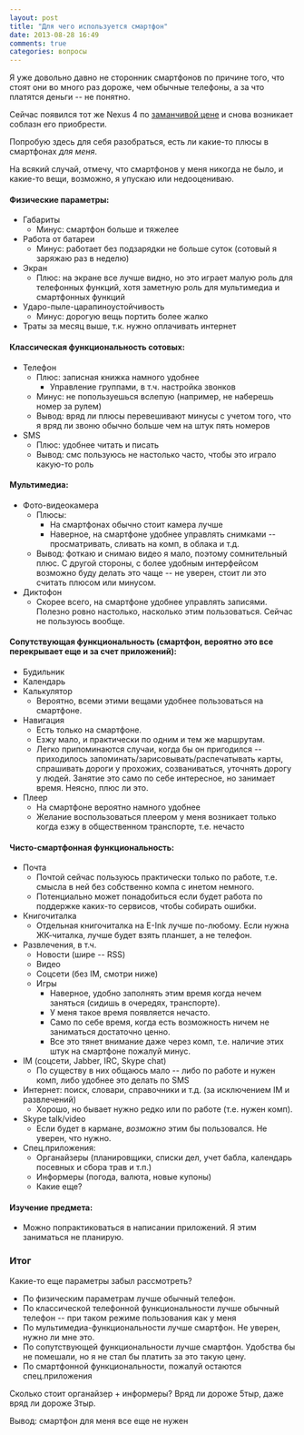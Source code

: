 ```yaml
---
layout: post
title: "Для чего используется смартфон"
date: 2013-08-28 16:49
comments: true
categories: вопросы
---
```


Я уже довольно давно не сторонник смартфонов по причине того, что стоят они во много раз дороже, чем
обычные телефоны, а за что платятся деньги -- не понятно.

Сейчас появился тот же Nexus 4 по [заманчивой цене](http://habrahabr.ru/post/191726/) и снова возникает
соблазн его приобрести.

Попробую здесь для себя разобраться, есть ли какие-то плюсы в смартфонах *для меня*.

На всякий случай, отмечу, что смартфонов у меня никогда не было, и какие-то вещи, возможно, я упускаю или недооцениваю.

#### Физические параметры:

  * Габариты
    * Минус: смартфон больше и тяжелее
  * Работа от батареи
    * Минус: работает без подзарядки не больше суток (сотовый я заряжаю раз в неделю)
  * Экран
    * Плюс: на экране все лучше видно, но это играет малую роль для телефонных функций, хотя заметную роль для мультимедиа и смартфонных функций
  * Ударо-пыле-царапиноустойчивость
    * Минус: дорогую вещь портить более жалко
  * Траты за месяц выше, т.к. нужно оплачивать интернет

#### Классическая функциональность сотовых:

  * Телефон
    * Плюс: записная книжка намного удобнее
      * Управление группами, в т.ч. настройка звонков
    * Минус: не попользуешься вслепую (например, не наберешь номер за рулем)
    * Вывод: вряд ли плюсы перевешивают минусы с учетом того, что я вряд ли звоню обычно больше чем на штук пять номеров
  * SMS
    * Плюс: удобнее читать и писать
    * Вывод: смс пользуюсь не настолько часто, чтобы это играло какую-то роль

#### Мультимедиа:

  * Фото-видеокамера
    * Плюсы:
      * На смартфонах обычно стоит камера лучше
      * Наверное, на смартфоне удобнее управлять снимками -- просматривать, сливать на комп, в облака и т.д.
    * Вывод: фоткаю и снимаю видео я мало, поэтому сомнительный плюс. 
      С другой стороны, с более удобным интерфейсом возможно буду делать это чаще -- не уверен, стоит ли это считать плюсом или минусом.
  * Диктофон
    * Скорее всего, на смартфоне удобнее управлять записями. Полезно ровно настолько, насколько этим пользоваться. Сейчас не пользуюсь вообще.
    
#### Сопутствующая функциональность (смартфон, вероятно это все перекрывает еще и за счет приложений):

  * Будильник
  * Календарь
  * Калькулятор
    * Вероятно, всеми этими вещами удобнее пользоваться на смартфоне. 
  * Навигация
    * Есть только на смартфоне.
    * Езжу мало, и практически по одним и тем же маршрутам.
    * Легко припоминаются случаи, когда бы он пригодился -- приходилось запоминать/зарисовывать/распечатывать карты, спрашивать дороги у прохожих, созваниваться, уточнять дорогу у людей. Занятие это само по себе интересное, но занимает время. Неясно, плюс ли это.
  * Плеер
    * На смартфоне вероятно намного удобнее
    * Желание воспользоваться плеером у меня возникает только когда езжу в общественном транспорте, т.е. нечасто

#### Чисто-смартфонная функциональность:

  * Почта
    * Почтой сейчас пользуюсь практически только по работе, т.е. смысла в ней без собственно компа с инетом немного.
    * Потенциально может понадобиться если будет работа по поддержке каких-то сервисов, чтобы собирать ошибки.
  * Книгочиталка
    * Отдельная книгочиталка на E-Ink лучше по-любому. Если нужна ЖК-читалка, лучше будет взять планшет, а не телефон.
  * Развлечения, в т.ч.
    * Новости (шире -- RSS)
    * Видео
    * Соцсети (без IM, смотри ниже)
    * Игры
      * Наверное, удобно заполнять этим время когда нечем заняться (сидишь в очередях, транспорте). 
      * У меня такое время появляется нечасто.
      * Само по себе время, когда есть возможность ничем не заниматься достаточно ценно.
      * Все это тянет внимание даже через комп, т.е. наличие этих штук на смартфоне пожалуй минус.
  * IM (соцсети, Jabber, IRC, Skype chat)
    * По существу в них общаюсь мало -- либо по работе и нужен комп, либо удобнее это делать по SMS
  * Интернет: поиск, словари, справочники и т.д. (за исключением IM и развлечений)
    * Хорошо, но бывает нужно редко или по работе (т.е. нужен комп).
  * Skype talk/video
    * Если будет в кармане, *возможно* этим бы пользовался. Не уверен, что нужно.
  * Спец.приложения:
    * Органайзеры (планировщики, списки дел, учет бабла, календарь посевных и сбора трав и т.п.)
    * Информеры (погода, валюта, новые купоны)
    * Какие еще?

#### Изучение предмета:

  * Можно попрактиковаться в написании приложений. Я этим заниматься не планирую.

### Итог

Какие-то еще параметры забыл рассмотреть?

  * По физическим параметрам лучше обычный телефон.
  * По классической телефонной функциональности лучше обычный телефон -- при таком режиме пользования как у меня
  * По мультимедиа-функциональности лучше смартфон. Не уверен, нужно ли мне это.
  * По сопутствующей функциональности лучше смартфон. Удобства бы не помешали, но я не стал бы платить за это такую цену.
  * По смартфонной функциональности, пожалуй остаются спец.приложения

Сколько стоит органайзер + информеры? Вряд ли дороже 5тыр, даже вряд ли дороже 3тыр.

Вывод: смартфон для меня все еще не нужен
